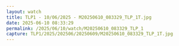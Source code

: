 ```yaml
---
layout: watch
title: TLP1 - 10/06/2025 - M20250610_083329_TLP_1T.jpg
date: 2025-06-10 08:33:29
permalink: /2025/06/10/watch/M20250610_083329_TLP_1
capture: TLP1/2025/202506/20250609/M20250610_083329_TLP_1T.jpg
---
```

